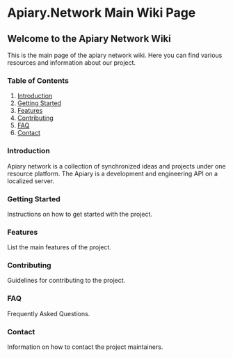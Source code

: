 # Apiary.Network Main Wiki Page

## Welcome to the Apiary Network Wiki

This is the main page of the apiary network wiki. Here you can find various resources and information about our project.

### Table of Contents

1. [Introduction](#introduction)
2. [Getting Started](#getting-started)
3. [Features](#features)
4. [Contributing](#contributing)
5. [FAQ](#faq)
6. [Contact](#contact)

### Introduction

Apiary network is a collection of synchronized ideas and projects under one resource platform. The Apiary is a development and engineering API on a localized server.

### Getting Started

Instructions on how to get started with the project.

### Features

List the main features of the project.

### Contributing

Guidelines for contributing to the project.

### FAQ

Frequently Asked Questions.

### Contact

Information on how to contact the project maintainers.
